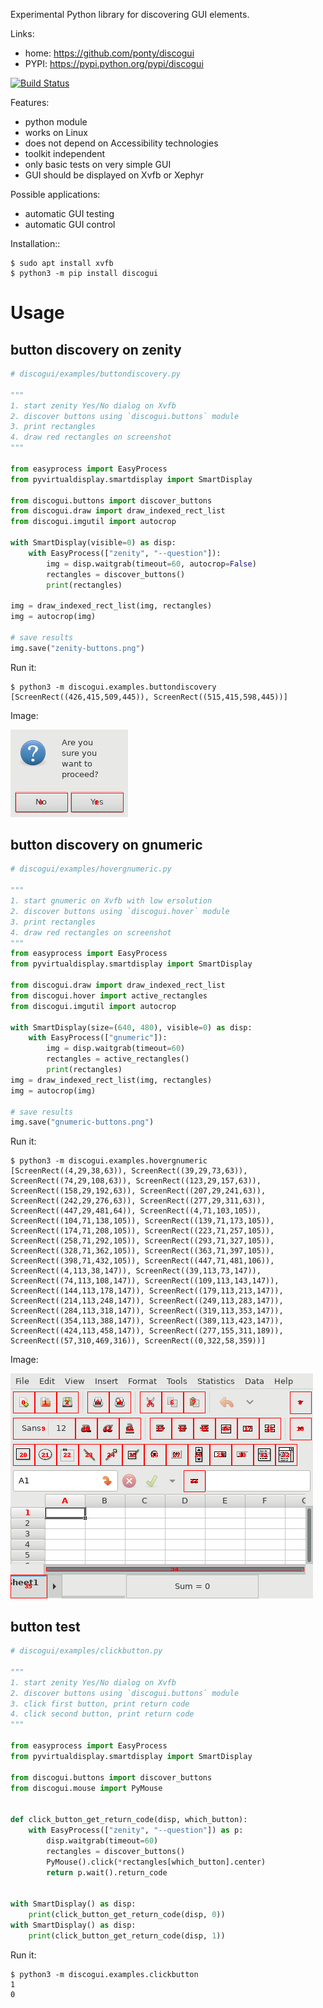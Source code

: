 Experimental Python library for discovering GUI elements.

Links:
 * home: https://github.com/ponty/discogui
 * PYPI: https://pypi.python.org/pypi/discogui

[![Build Status](https://travis-ci.org/ponty/discogui.svg?branch=master)](https://travis-ci.org/ponty/discogui)

Features:
 * python module
 * works on Linux
 * does not depend on Accessibility technologies
 * toolkit independent
 * only basic tests on very simple GUI
 * GUI should be displayed on Xvfb or Xephyr
 
Possible applications:
 * automatic GUI testing
 * automatic GUI control

Installation::
    
```console
$ sudo apt install xvfb
$ python3 -m pip install discogui
```

Usage
=====


button discovery on zenity
--------------------------

```py
# discogui/examples/buttondiscovery.py

"""
1. start zenity Yes/No dialog on Xvfb
2. discover buttons using `discogui.buttons` module
3. print rectangles
4. draw red rectangles on screenshot
"""

from easyprocess import EasyProcess
from pyvirtualdisplay.smartdisplay import SmartDisplay

from discogui.buttons import discover_buttons
from discogui.draw import draw_indexed_rect_list
from discogui.imgutil import autocrop

with SmartDisplay(visible=0) as disp:
    with EasyProcess(["zenity", "--question"]):
        img = disp.waitgrab(timeout=60, autocrop=False)
        rectangles = discover_buttons()
        print(rectangles)

img = draw_indexed_rect_list(img, rectangles)
img = autocrop(img)

# save results
img.save("zenity-buttons.png")

```

<!-- embedme doc/gen/python3_-m_discogui.examples.buttondiscovery.txt -->
Run it:
```console
$ python3 -m discogui.examples.buttondiscovery
[ScreenRect((426,415,509,445)), ScreenRect((515,415,598,445))]
```

Image:

![](/doc/gen/zenity-buttons.png)


button discovery on gnumeric
----------------------------

```py
# discogui/examples/hovergnumeric.py

"""
1. start gnumeric on Xvfb with low ersolution
2. discover buttons using `discogui.hover` module
3. print rectangles
4. draw red rectangles on screenshot
"""
from easyprocess import EasyProcess
from pyvirtualdisplay.smartdisplay import SmartDisplay

from discogui.draw import draw_indexed_rect_list
from discogui.hover import active_rectangles
from discogui.imgutil import autocrop

with SmartDisplay(size=(640, 480), visible=0) as disp:
    with EasyProcess(["gnumeric"]):
        img = disp.waitgrab(timeout=60)
        rectangles = active_rectangles()
        print(rectangles)
img = draw_indexed_rect_list(img, rectangles)
img = autocrop(img)

# save results
img.save("gnumeric-buttons.png")

```

<!-- embedme doc/gen/python3_-m_discogui.examples.hovergnumeric.txt -->
Run it:
```console
$ python3 -m discogui.examples.hovergnumeric
[ScreenRect((4,29,38,63)), ScreenRect((39,29,73,63)), ScreenRect((74,29,108,63)), ScreenRect((123,29,157,63)), ScreenRect((158,29,192,63)), ScreenRect((207,29,241,63)), ScreenRect((242,29,276,63)), ScreenRect((277,29,311,63)), ScreenRect((447,29,481,64)), ScreenRect((4,71,103,105)), ScreenRect((104,71,138,105)), ScreenRect((139,71,173,105)), ScreenRect((174,71,208,105)), ScreenRect((223,71,257,105)), ScreenRect((258,71,292,105)), ScreenRect((293,71,327,105)), ScreenRect((328,71,362,105)), ScreenRect((363,71,397,105)), ScreenRect((398,71,432,105)), ScreenRect((447,71,481,106)), ScreenRect((4,113,38,147)), ScreenRect((39,113,73,147)), ScreenRect((74,113,108,147)), ScreenRect((109,113,143,147)), ScreenRect((144,113,178,147)), ScreenRect((179,113,213,147)), ScreenRect((214,113,248,147)), ScreenRect((249,113,283,147)), ScreenRect((284,113,318,147)), ScreenRect((319,113,353,147)), ScreenRect((354,113,388,147)), ScreenRect((389,113,423,147)), ScreenRect((424,113,458,147)), ScreenRect((277,155,311,189)), ScreenRect((57,310,469,316)), ScreenRect((0,322,58,359))]
```


Image:

![](/doc/gen/gnumeric-buttons.png)

button test
-----------

```py
# discogui/examples/clickbutton.py

"""
1. start zenity Yes/No dialog on Xvfb
2. discover buttons using `discogui.buttons` module
3. click first button, print return code
4. click second button, print return code
"""

from easyprocess import EasyProcess
from pyvirtualdisplay.smartdisplay import SmartDisplay

from discogui.buttons import discover_buttons
from discogui.mouse import PyMouse


def click_button_get_return_code(disp, which_button):
    with EasyProcess(["zenity", "--question"]) as p:
        disp.waitgrab(timeout=60)
        rectangles = discover_buttons()
        PyMouse().click(*rectangles[which_button].center)
        return p.wait().return_code


with SmartDisplay() as disp:
    print(click_button_get_return_code(disp, 0))
with SmartDisplay() as disp:
    print(click_button_get_return_code(disp, 1))

```

<!-- embedme doc/gen/python3_-m_discogui.examples.clickbutton.txt -->
Run it:
```console
$ python3 -m discogui.examples.clickbutton
1
0
```






